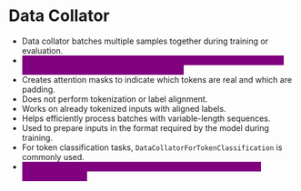 # Data Collator

* Data collator batches multiple samples together during training or evaluation.
* <mark style="color:purple;background-color:purple;">**It handles dynamic padding, ensuring all sequences in a batch have the same length by padding shorter ones.**</mark>
* Creates attention masks to indicate which tokens are real and which are padding.
* Does not perform tokenization or label alignment.
* Works on already tokenized inputs with aligned labels.
* Helps efficiently process batches with variable-length sequences.
* Used to prepare inputs in the format required by the model during training.
* For token classification tasks, `DataCollatorForTokenClassification` is commonly used.
* <mark style="color:purple;background-color:purple;">**It ensures labels are padded properly along with input IDs and attention masks.**</mark>
